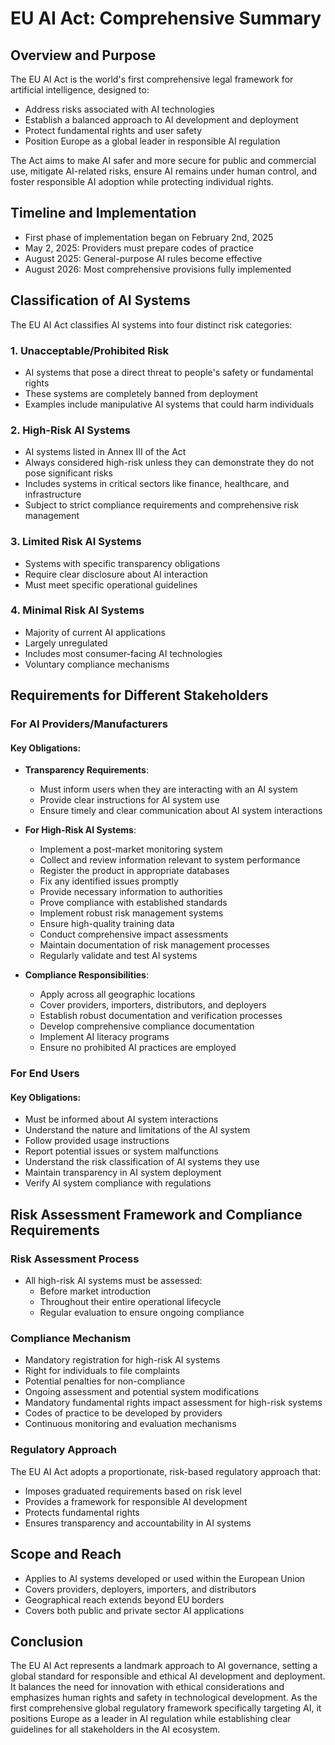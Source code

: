 # EU AI Act: Comprehensive Summary

## Overview and Purpose

The EU AI Act is the world's first comprehensive legal framework for artificial intelligence, designed to:
- Address risks associated with AI technologies
- Establish a balanced approach to AI development and deployment
- Protect fundamental rights and user safety
- Position Europe as a global leader in responsible AI regulation

The Act aims to make AI safer and more secure for public and commercial use, mitigate AI-related risks, ensure AI remains under human control, and foster responsible AI adoption while protecting individual rights.

## Timeline and Implementation

- First phase of implementation began on February 2nd, 2025
- May 2, 2025: Providers must prepare codes of practice
- August 2025: General-purpose AI rules become effective
- August 2026: Most comprehensive provisions fully implemented

## Classification of AI Systems

The EU AI Act classifies AI systems into four distinct risk categories:

### 1. Unacceptable/Prohibited Risk
- AI systems that pose a direct threat to people's safety or fundamental rights
- These systems are completely banned from deployment
- Examples include manipulative AI systems that could harm individuals

### 2. High-Risk AI Systems
- AI systems listed in Annex III of the Act
- Always considered high-risk unless they can demonstrate they do not pose significant risks
- Includes systems in critical sectors like finance, healthcare, and infrastructure
- Subject to strict compliance requirements and comprehensive risk management

### 3. Limited Risk AI Systems
- Systems with specific transparency obligations
- Require clear disclosure about AI interaction
- Must meet specific operational guidelines

### 4. Minimal Risk AI Systems
- Majority of current AI applications
- Largely unregulated
- Includes most consumer-facing AI technologies
- Voluntary compliance mechanisms

## Requirements for Different Stakeholders

### For AI Providers/Manufacturers

#### Key Obligations:
- **Transparency Requirements**:
  - Must inform users when they are interacting with an AI system
  - Provide clear instructions for AI system use
  - Ensure timely and clear communication about AI system interactions

- **For High-Risk AI Systems**:
  - Implement a post-market monitoring system
  - Collect and review information relevant to system performance
  - Register the product in appropriate databases
  - Fix any identified issues promptly
  - Provide necessary information to authorities
  - Prove compliance with established standards
  - Implement robust risk management systems
  - Ensure high-quality training data
  - Conduct comprehensive impact assessments
  - Maintain documentation of risk management processes
  - Regularly validate and test AI systems

- **Compliance Responsibilities**:
  - Apply across all geographic locations
  - Cover providers, importers, distributors, and deployers
  - Establish robust documentation and verification processes
  - Develop comprehensive compliance documentation
  - Implement AI literacy programs
  - Ensure no prohibited AI practices are employed

### For End Users

#### Key Obligations:
- Must be informed about AI system interactions
- Understand the nature and limitations of the AI system
- Follow provided usage instructions
- Report potential issues or system malfunctions
- Understand the risk classification of AI systems they use
- Maintain transparency in AI system deployment
- Verify AI system compliance with regulations

## Risk Assessment Framework and Compliance Requirements

### Risk Assessment Process
- All high-risk AI systems must be assessed:
  - Before market introduction
  - Throughout their entire operational lifecycle
  - Regular evaluation to ensure ongoing compliance

### Compliance Mechanism
- Mandatory registration for high-risk AI systems
- Right for individuals to file complaints
- Potential penalties for non-compliance
- Ongoing assessment and potential system modifications
- Mandatory fundamental rights impact assessment for high-risk systems
- Codes of practice to be developed by providers
- Continuous monitoring and evaluation mechanisms

### Regulatory Approach
The EU AI Act adopts a proportionate, risk-based regulatory approach that:
- Imposes graduated requirements based on risk level
- Provides a framework for responsible AI development
- Protects fundamental rights
- Ensures transparency and accountability in AI systems

## Scope and Reach
- Applies to AI systems developed or used within the European Union
- Covers providers, deployers, importers, and distributors
- Geographical reach extends beyond EU borders
- Covers both public and private sector AI applications

## Conclusion

The EU AI Act represents a landmark approach to AI governance, setting a global standard for responsible and ethical AI development and deployment. It balances the need for innovation with ethical considerations and emphasizes human rights and safety in technological development. As the first comprehensive global regulatory framework specifically targeting AI, it positions Europe as a leader in AI regulation while establishing clear guidelines for all stakeholders in the AI ecosystem.